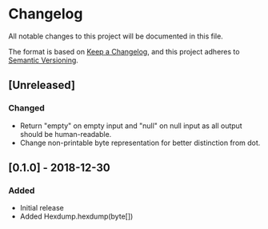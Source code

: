 # Changelog
All notable changes to this project will be documented in this file.

The format is based on [Keep a Changelog](https://keepachangelog.com/en/1.0.0/),
and this project adheres to [Semantic Versioning](https://semver.org/spec/v2.0.0.html).

## [Unreleased]
### Changed
- Return "empty" on empty input and "null" on null input as all output should be human-readable.
- Change non-printable byte representation for better distinction from dot.

## [0.1.0] - 2018-12-30
### Added
- Initial release
- Added Hexdump.hexdump(byte[])
